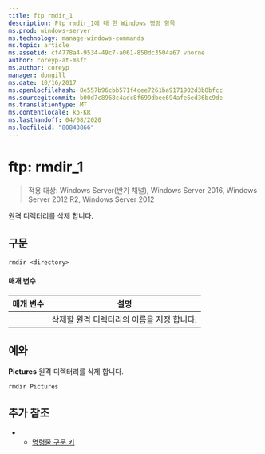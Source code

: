 ```yaml
---
title: ftp rmdir_1
description: Ftp rmdir_1에 대 한 Windows 명령 항목
ms.prod: windows-server
ms.technology: manage-windows-commands
ms.topic: article
ms.assetid: cf4778a4-9534-49c7-a061-850dc3504a67 vhorne
author: coreyp-at-msft
ms.author: coreyp
manager: dongill
ms.date: 10/16/2017
ms.openlocfilehash: 8e557b96cbb571f4cee7261ba9171902d3b8bfcc
ms.sourcegitcommit: b00d7c8968c4adc8f699dbee694afe6ed36bc9de
ms.translationtype: MT
ms.contentlocale: ko-KR
ms.lasthandoff: 04/08/2020
ms.locfileid: "80843866"
---
```

# <a name="ftp-rmdir_1"></a>ftp: rmdir_1

>적용 대상: Windows Server(반기 채널), Windows Server 2016, Windows Server 2012 R2, Windows Server 2012

원격 디렉터리를 삭제 합니다.   
## <a name="syntax"></a>구문  
```  
rmdir <directory>  
```  
#### <a name="parameters"></a>매개 변수  

|  매개 변수  |                      설명                      |
|-------------|-------------------------------------------------------|
| <directory> | 삭제할 원격 디렉터리의 이름을 지정 합니다. |

## <a name="examples"></a><a name=BKMK_Examples></a>예와  
**Pictures** 원격 디렉터리를 삭제 합니다.  
```  
rmdir Pictures  
```  
## <a name="additional-references"></a>추가 참조  
-   - [명령줄 구문 키](command-line-syntax-key.md)  
